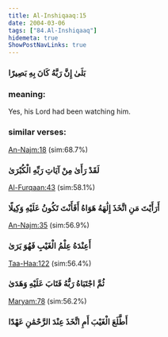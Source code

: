 ```yaml
---
title: Al-Inshiqaaq:15
date: 2004-03-06
tags: ["84.Al-Inshiqaaq"]
hidemeta: true 
ShowPostNavLinks: true 
---
```

### بَلَىٰ إِنَّ رَبَّهُ كَانَ بِهِ بَصِيرًا
### meaning: 
Yes, his Lord had been watching him.
### similar verses: 

[An-Najm:18](/53/18) (sim:68.7%)

### لَقَدْ رَأَىٰ مِنْ آيَاتِ رَبِّهِ الْكُبْرَىٰ

[Al-Furqaan:43](/25/43) (sim:58.1%)

### أَرَأَيْتَ مَنِ اتَّخَذَ إِلَٰهَهُ هَوَاهُ أَفَأَنْتَ تَكُونُ عَلَيْهِ وَكِيلًا

[An-Najm:35](/53/35) (sim:56.9%)

### أَعِنْدَهُ عِلْمُ الْغَيْبِ فَهُوَ يَرَىٰ

[Taa-Haa:122](/20/122) (sim:56.4%)

### ثُمَّ اجْتَبَاهُ رَبُّهُ فَتَابَ عَلَيْهِ وَهَدَىٰ

[Maryam:78](/19/78) (sim:56.2%)

### أَطَّلَعَ الْغَيْبَ أَمِ اتَّخَذَ عِنْدَ الرَّحْمَٰنِ عَهْدًا
